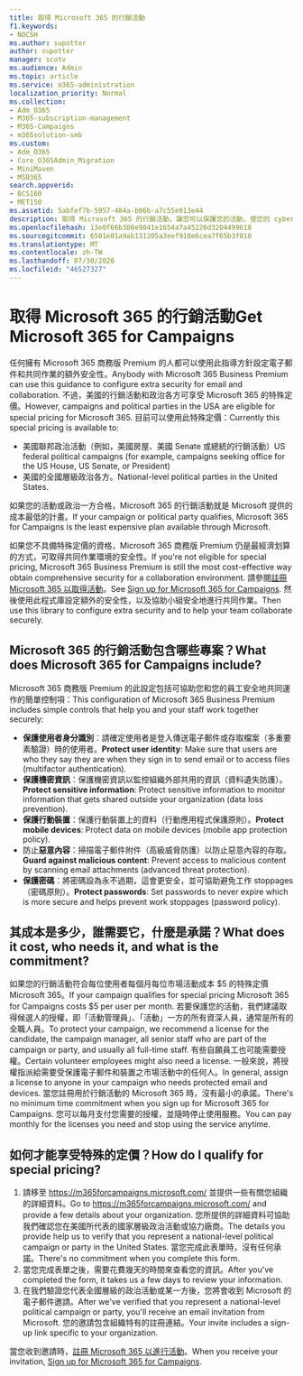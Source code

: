 ```yaml
---
title: 取得 Microsoft 365 的行銷活動
f1.keywords:
- NOCSH
ms.author: supotter
author: supotter
manager: scotv
ms.audience: Admin
ms.topic: article
ms.service: o365-administration
localization_priority: Normal
ms.collection:
- Adm_O365
- M365-subscription-management
- M365-Campaigns
- m365solution-smb
ms.custom:
- Adm_O365
- Core_O365Admin_Migration
- MiniMaven
- MSB365
search.appverid:
- BCS160
- MET150
ms.assetid: 5abfef7b-5957-484a-b06b-a7c55e013e44
description: 取得 Microsoft 365 的行銷活動，讓您可以保護您的活動，使您的 cybersecurity 威脅成為電子郵件、資料和通訊。
ms.openlocfilehash: 13e0f66b388e9041e1654a7a45226d3204499618
ms.sourcegitcommit: 6501e01a9ab131205a3eef910e6cea7f65b3f010
ms.translationtype: MT
ms.contentlocale: zh-TW
ms.lasthandoff: 07/30/2020
ms.locfileid: "46527327"
---
```

# <a name="get-microsoft-365-for-campaigns"></a><span data-ttu-id="fce64-103">取得 Microsoft 365 的行銷活動</span><span class="sxs-lookup"><span data-stu-id="fce64-103">Get Microsoft 365 for Campaigns</span></span>

<span data-ttu-id="fce64-104">任何擁有 Microsoft 365 商務版 Premium 的人都可以使用此指導方針設定電子郵件和共同作業的額外安全性。</span><span class="sxs-lookup"><span data-stu-id="fce64-104">Anybody with Microsoft 365 Business Premium can use this guidance to configure extra security for email and collaboration.</span></span> <span data-ttu-id="fce64-105">不過，美國的行銷活動和政治各方可享受 Microsoft 365 的特殊定價。</span><span class="sxs-lookup"><span data-stu-id="fce64-105">However, campaigns and political parties in the USA are eligible for special pricing for Microsoft 365.</span></span> <span data-ttu-id="fce64-106">目前可以使用此特殊定價：</span><span class="sxs-lookup"><span data-stu-id="fce64-106">Currently this special pricing is available to:</span></span>
- <span data-ttu-id="fce64-107">美國聯邦政治活動（例如，美國房屋、美國 Senate 或總統的行銷活動）</span><span class="sxs-lookup"><span data-stu-id="fce64-107">US federal political campaigns (for example, campaigns seeking office for the US House, US Senate, or President)</span></span>
- <span data-ttu-id="fce64-108">美國的全國層級政治各方。</span><span class="sxs-lookup"><span data-stu-id="fce64-108">National-level political parties in the United States.</span></span>

<span data-ttu-id="fce64-109">如果您的活動或政治一方合格，Microsoft 365 的行銷活動就是 Microsoft 提供的成本最低的計畫。</span><span class="sxs-lookup"><span data-stu-id="fce64-109">If your campaign or political party qualifies, Microsoft 365 for Campaigns is the least expensive plan available through Microsoft.</span></span>  

<span data-ttu-id="fce64-110">如果您不具備特殊定價的資格，Microsoft 365 商務版 Premium 仍是最經濟划算的方式，可取得共同作業環境的安全性。</span><span class="sxs-lookup"><span data-stu-id="fce64-110">If you're not eligible for special pricing, Microsoft 365 Business Premium is still the most cost-effective way obtain comprehensive security for a collaboration environment.</span></span> <span data-ttu-id="fce64-111">請參閱[註冊 Microsoft 365 以取得活動](m365-campaigns-sign-up.md)。</span><span class="sxs-lookup"><span data-stu-id="fce64-111">See [Sign up for Microsoft 365 for Campaigns](m365-campaigns-sign-up.md).</span></span> <span data-ttu-id="fce64-112">然後使用此程式庫設定額外的安全性，以及協助小組安全地進行共同作業。</span><span class="sxs-lookup"><span data-stu-id="fce64-112">Then use this library to configure extra security and to help your team collaborate securely.</span></span> 

## <a name="what-does-microsoft-365-for-campaigns-include"></a><span data-ttu-id="fce64-113">Microsoft 365 的行銷活動包含哪些專案？</span><span class="sxs-lookup"><span data-stu-id="fce64-113">What does Microsoft 365 for Campaigns include?</span></span>
<span data-ttu-id="fce64-114">Microsoft 365 商務版 Premium 的此設定包括可協助您和您的員工安全地共同運作的簡單控制項：</span><span class="sxs-lookup"><span data-stu-id="fce64-114">This configuration of Microsoft 365 Business Premium includes simple controls that help you and your staff work together securely:</span></span> 
- <span data-ttu-id="fce64-115">**保護使用者身分識別**：請確定使用者是登入傳送電子郵件或存取檔案（多重要素驗證）時的使用者。</span><span class="sxs-lookup"><span data-stu-id="fce64-115">**Protect user identity**: Make sure that users are who they say they are when they sign in to send email or to access files (multifactor authentication).</span></span>
- <span data-ttu-id="fce64-116">**保護機密資訊**：保護機密資訊以監控組織外部共用的資訊（資料遺失防護）。</span><span class="sxs-lookup"><span data-stu-id="fce64-116">**Protect sensitive information**: Protect sensitive information to monitor information that gets shared outside your organization (data loss prevention).</span></span>
- <span data-ttu-id="fce64-117">**保護行動裝置**：保護行動裝置上的資料（行動應用程式保護原則）。</span><span class="sxs-lookup"><span data-stu-id="fce64-117">**Protect mobile devices**: Protect data on mobile devices (mobile app protection policy).</span></span>
- <span data-ttu-id="fce64-118">防止**惡意內容**：掃描電子郵件附件（高級威脅防護）以防止惡意內容的存取。</span><span class="sxs-lookup"><span data-stu-id="fce64-118">**Guard against malicious content**: Prevent access to malicious content by scanning email attachments (advanced threat protection).</span></span>
- <span data-ttu-id="fce64-119">**保護密碼**：將密碼設為永不過期，這會更安全，並可協助避免工作 stoppages （密碼原則）。</span><span class="sxs-lookup"><span data-stu-id="fce64-119">**Protect passwords**: Set passwords to never expire which is more secure and helps prevent work stoppages (password policy).</span></span> 


## <a name="what-does-it-cost-who-needs-it-and-what-is-the-commitment"></a><span data-ttu-id="fce64-120">其成本是多少，誰需要它，什麼是承諾？</span><span class="sxs-lookup"><span data-stu-id="fce64-120">What does it cost, who needs it, and what is the commitment?</span></span>
<span data-ttu-id="fce64-121">如果您的行銷活動符合每位使用者每個月每位市場活動成本 $5 的特殊定價 Microsoft 365。</span><span class="sxs-lookup"><span data-stu-id="fce64-121">If your campaign qualifies for special pricing Microsoft 365 for Campaigns costs $5 per user per month.</span></span> <span data-ttu-id="fce64-122">若要保護您的活動，我們建議取得候選人的授權，即「活動管理員」、「活動」一方的所有資深人員，通常是所有的全職人員。</span><span class="sxs-lookup"><span data-stu-id="fce64-122">To protect your campaign, we recommend a license for the candidate, the campaign manager, all senior staff who are part of the campaign or party, and usually all full-time staff.</span></span> <span data-ttu-id="fce64-123">有些自願員工也可能需要授權。</span><span class="sxs-lookup"><span data-stu-id="fce64-123">Certain volunteer employees might also need a license.</span></span> <span data-ttu-id="fce64-124">一般來說，將授權指派給需要受保護電子郵件和裝置之市場活動中的任何人。</span><span class="sxs-lookup"><span data-stu-id="fce64-124">In general, assign a license to anyone in your campaign who needs protected email and devices.</span></span>
<span data-ttu-id="fce64-125">當您註冊用於行銷活動的 Microsoft 365 時，沒有最小的承諾。</span><span class="sxs-lookup"><span data-stu-id="fce64-125">There's no minimum time commitment when you sign up for Microsoft 365 for Campaigns.</span></span> <span data-ttu-id="fce64-126">您可以每月支付您需要的授權，並隨時停止使用服務。</span><span class="sxs-lookup"><span data-stu-id="fce64-126">You can pay monthly for the licenses you need and stop using the service anytime.</span></span>

## <a name="how-do-i-qualify-for-special-pricing"></a><span data-ttu-id="fce64-127">如何才能享受特殊的定價？</span><span class="sxs-lookup"><span data-stu-id="fce64-127">How do I qualify for special pricing?</span></span>

1. <span data-ttu-id="fce64-128">請移至 https://m365forcampaigns.microsoft.com/ 並提供一些有關您組織的詳細資料。</span><span class="sxs-lookup"><span data-stu-id="fce64-128">Go to https://m365forcampaigns.microsoft.com/ and provide a few details about your organization.</span></span> <span data-ttu-id="fce64-129">您所提供的詳細資料可協助我們確認您在美國所代表的國家層級政治活動或協力廠商。</span><span class="sxs-lookup"><span data-stu-id="fce64-129">The details you provide help us to verify that you represent a national-level political campaign or party in the United States.</span></span> <span data-ttu-id="fce64-130">當您完成此表單時，沒有任何承諾。</span><span class="sxs-lookup"><span data-stu-id="fce64-130">There's no commitment when you complete this form.</span></span> 
2. <span data-ttu-id="fce64-131">當您完成表單之後，需要花費幾天的時間來查看您的資訊。</span><span class="sxs-lookup"><span data-stu-id="fce64-131">After you've completed the form, it takes us a few days to review your information.</span></span> 
3. <span data-ttu-id="fce64-132">在我們驗證您代表全國層級的政治活動或某一方後，您將會收到 Microsoft 的電子郵件邀請。</span><span class="sxs-lookup"><span data-stu-id="fce64-132">After we've verified that you represent a national-level political campaign or party, you'll receive an email invitation from Microsoft.</span></span> <span data-ttu-id="fce64-133">您的邀請包含組織特有的註冊連結。</span><span class="sxs-lookup"><span data-stu-id="fce64-133">Your invite includes a sign-up link specific to your organization.</span></span> 

<span data-ttu-id="fce64-134">當您收到邀請時，[註冊 Microsoft 365 以進行活動](m365-campaigns-sign-up.md)。</span><span class="sxs-lookup"><span data-stu-id="fce64-134">When you receive your invitation, [Sign up for Microsoft 365 for Campaigns](m365-campaigns-sign-up.md).</span></span>


